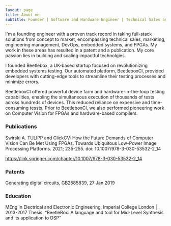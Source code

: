 ```yaml
---
layout: page
title: About me
subtitle: Founder | Software and Hardware Engineer | Technical Sales and Marketing
---
```


I'm a founding engineer with a proven track record in taking full-stack solutions from concept to market, encompassing technical sales, marketing, engineering management, DevOps, embedded systems, and FPGAs. My work in these areas has resulted in a patent and a publication. My core passion lies in building and scaling impactful technolgies.

I founded Beetlebox, a UK-based startup focused on revolutionizing embedded systems testing. Our automated platform, BeetleboxCI, provided developers with cutting-edge tools to streamline their testing processes and minimize errors.

BeetleboxCI offered powerful device farm and hardware-in-the-loop testing capabilities, enabling the simultaneous execution of thousands of tests across hundreds of devices. This reduced reliance on expensive and time-consuming tessts. Prior to BeetleboxCI, we also performed pioneering work on Computer Vision for FPGAs and hardware-based compilers.

### Publications

Swirski A. TULIPP and ClickCV: How the Future Demands of Computer Vision Can Be Met Using FPGAs. Towards Ubiquitous Low-Power Image Processing Platforms. 2021; 235-255. doi: 10.1007/978-3-030-53532-2_14

https://link.springer.com/chapter/10.1007/978-3-030-53532-2_14

### Patents

Generating digital circuits, GB2585839, 27 Jan 2019

### Education

MEng in Electrical and Electronic Engineering, Imperial College London | 2013-2017
Thesis: “BeetleBox: A language and tool for Mid-Level Synthesis and its application to DSP”


